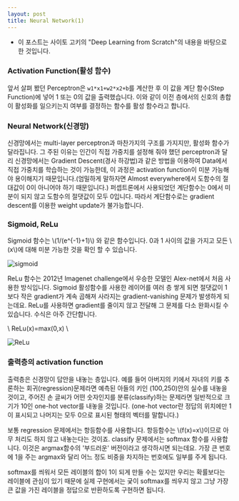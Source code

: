 ```yaml
---
layout: post
title: Neural Network(1)
---
```


* 이 포스트는 사이토 고키의 "Deep Learning from Scratch"의 내용을 바탕으로 한 것입니다.

### Activation Function(활성 함수)

앞서 살펴 봤던 Perceptron은 ```w1*x1+w2*x2+b```를 계산한 후 이 값을 계단 함수(Step Function)에 넣어 1 또는 0의 값을 출력했습니다. 이와 같이 이전 층에서의 신호의 총합이 활성화를 일으키는지 여부를 결정하는 함수를 활성 함수라고 합니다. 

### Neural Network(신경망)

신경망에서는 multi-layer perceptron과 마찬가지의 구조를 가지지만, 활성화 함수가 달라집니다. 그 주된 이유는 인간이 직접 가중치를 설정해 줘야 했던 perceptron과 달리 신경망에서는 Gradient Descent(경사 하강법)과 같은 방법을 이용하여 Data에서 직접 가중치를 학습하는 것이 가능한데, 이 과정은 activation function이 미분 가능해야 용이해지기 때문입니다.(엄밀하게 말하자면 Almost everywhere에서 도함수의 절대값이 0이 아니어야 하기 때문입니다.) 퍼셉트론에서 사용되었던 계단함수는 0에서 미분이 되지 않고 도함수의 절댓값이 모두 0입니다. 따라서 계단함수로는 gradient descent를 이용한 weight update가 불가능합니다.

### Sigmoid, ReLu

Sigmoid 함수는 \\(1/(e^{-1}+1)\\) 와 같은 함수입니다. 0과 1 사이의 값을 가지고 모든 \\(x\\)에 대해 미분 가능한 것을 확인 할 수 있습니다.  

![sigmoid](http://tikalon.com/blog/2011/sigmoid.gif)

ReLu 함수는 2012년 Imagenet challenge에서 우승한 모델인 Alex-net에서 처음 사용한 방식입니다. Sigmoid 활성함수를 사용한 레이어를 여러 층 쌓게 되면 절댓값이 1보다 작은 gradient가 계속 곱해져 사라지는 gradient-vanishing 문제가 발생하게 되는데요.  ReLu를 사용하면 gradient를 줄이지 않고 전달해 그 문제를 다소 완화시킬 수 있습니다. 수식은 아주 간단합니다.  

  \\ ReLu(x)=max(0,x) \\

![ReLu](https://i.stack.imgur.com/8CGlM.png)

### 출력층의 activation function

출력층은 신경망이 답안을 내놓는 층입니다. 예를 들어 아버지의 키에서 자녀의 키를 추론하는 회귀(regression)문제라면 예측된 아들의 키인 (100,250)안의 실수를 내놓을 것이고, 주어진 손 글씨가 어떤 숫자인지를 분류(classify)하는 문제라면 일반적으로 크기가 10인 one-hot vector를 내놓을 것입니다. (one-hot vector란 정답의 위치에만 1이 표시되고 나머지는 모두 0으로 표시된 형태의 벡터를 말합니다.)  

보통 regression 문제에서는 항등함수를 사용합니다. 항등함수는 \\(f(x)=x\\)이므로 아무 처리도 하지 않고 내놓는다는 것이죠. classify 문제에서는 softmax 함수를 사용합니다. 이것은 argmax함수의 '부드러운' 버전이라고 생각하시면 되는데요. 가장 큰 번호에 1을 주는 argmax와 달리 어느 정도 비중을 차지하는 번호에도 일부를 주게 됩니다.   

softmax를 씌워서 모든 레이블의 합이 1이 되게 만들 수는 있지만 우리는 확률보다는 레이블에 관심이 있기 때문에 실제 구현에서는 궂이 softmax를 씌우지 않고 그냥 가장 큰 값을 가진 레이블을 정답으로 반환하도록 구현하면 됩니다.  


